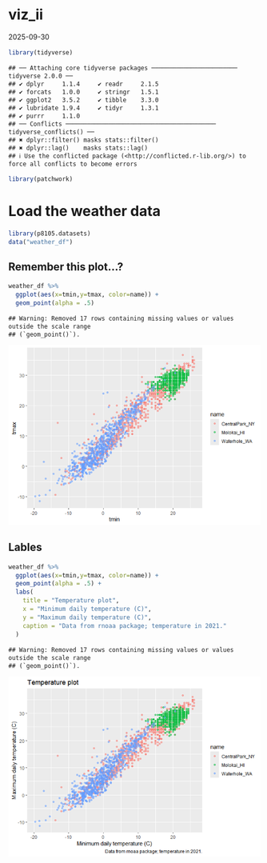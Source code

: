 viz_ii
================
2025-09-30

``` r
library(tidyverse)
```

    ## ── Attaching core tidyverse packages ──────────────────────── tidyverse 2.0.0 ──
    ## ✔ dplyr     1.1.4     ✔ readr     2.1.5
    ## ✔ forcats   1.0.0     ✔ stringr   1.5.1
    ## ✔ ggplot2   3.5.2     ✔ tibble    3.3.0
    ## ✔ lubridate 1.9.4     ✔ tidyr     1.3.1
    ## ✔ purrr     1.1.0     
    ## ── Conflicts ────────────────────────────────────────── tidyverse_conflicts() ──
    ## ✖ dplyr::filter() masks stats::filter()
    ## ✖ dplyr::lag()    masks stats::lag()
    ## ℹ Use the conflicted package (<http://conflicted.r-lib.org/>) to force all conflicts to become errors

``` r
library(patchwork)
```

# Load the weather data

``` r
library(p8105.datasets)
data("weather_df")
```

## Remember this plot…?

``` r
weather_df %>%
  ggplot(aes(x=tmin,y=tmax, color=name)) +
  geom_point(alpha = .5)
```

    ## Warning: Removed 17 rows containing missing values or values outside the scale range
    ## (`geom_point()`).

![](viz.ii_files/figure-gfm/unnamed-chunk-2-1.png)<!-- -->

## Lables

``` r
weather_df %>%
  ggplot(aes(x=tmin,y=tmax, color=name)) +
  geom_point(alpha = .5) +
  labs(
    title = "Temperature plot",
    x = "Minimum daily temperature (C)",
    y = "Maximum daily temperature (C)",
    caption = "Data from rnoaa package; temperature in 2021."
  )
```

    ## Warning: Removed 17 rows containing missing values or values outside the scale range
    ## (`geom_point()`).

![](viz.ii_files/figure-gfm/unnamed-chunk-3-1.png)<!-- -->
